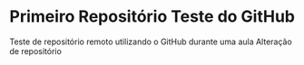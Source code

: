 # Primeiro Repositório Teste do GitHub
 Teste de repositório remoto utilizando o GitHub durante uma aula
Alteração de repositório
